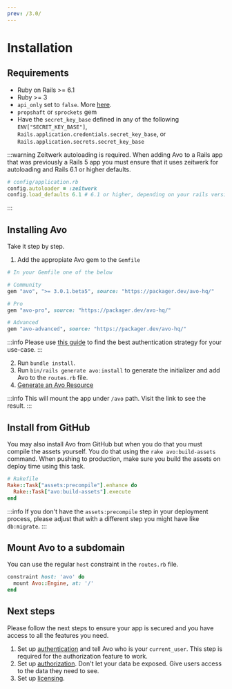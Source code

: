 ```yaml
---
prev: /3.0/
---
```


# Installation


## Requirements

- Ruby on Rails >= 6.1
- Ruby >= 3
- `api_only` set to `false`. More [here](./recipes/api-only-app).
- `propshaft` or `sprockets` gem
- Have the `secret_key_base` defined in  any of the following `ENV["SECRET_KEY_BASE"]`, `Rails.application.credentials.secret_key_base`, or `Rails.application.secrets.secret_key_base`

:::warning Zeitwerk autoloading is required.
When adding Avo to a Rails app that was previously a Rails 5 app you must ensure that it uses zeitwerk for autoloading and Rails 6.1 or higher defaults.

```ruby
# config/application.rb
config.autoloader = :zeitwerk
config.load_defaults 6.1 # 6.1 or higher, depending on your rails version
```
:::

## Installing Avo
<!--
Use [this](https://railsbytes.com/public/templates/zyvsME) RailsBytes template for a one-liner install process.

`rails app:template LOCATION='https://avohq.io/app-template'`

**OR** -->

Take it step by step.

1. Add the appropiate Avo gem to the `Gemfile`

```ruby
# In your Gemfile one of the below

# Community
gem "avo", ">= 3.0.1.beta5", source: "https://packager.dev/avo-hq/"

# Pro
gem "avo-pro", source: "https://packager.dev/avo-hq/"

# Advanced
gem "avo-advanced", source: "https://packager.dev/avo-hq/"
```

:::info
Please use [this guide](./gemfile-environment-variables.html) to find the best authentication strategy for your use-case.
:::

2. Run `bundle install`.
3. Run `bin/rails generate avo:install` to generate the initializer and add Avo to the `routes.rb` file.
4. [Generate an Avo Resource](resources)

:::info
This will mount the app under `/avo` path. Visit the link to see the result.
:::

## Install from GitHub

You may also install Avo from GitHub but when you do that you must compile the assets yourself. You do that using the `rake avo:build-assets` command.
When pushing to production, make sure you build the assets on deploy time using this task.

```ruby
# Rakefile
Rake::Task["assets:precompile"].enhance do
  Rake::Task["avo:build-assets"].execute
end
```

:::info
If you don't have the `assets:precompile` step in your deployment process, please adjust that with a different step you might have like `db:migrate`.
:::

## Mount Avo to a subdomain

You can use the regular `host` constraint in the `routes.rb` file.

```ruby
constraint host: 'avo' do
  mount Avo::Engine, at: '/'
end
```

## Next steps

Please follow the next steps to ensure your app is secured and you have access to all the features you need.

1. Set up [authentication](authentication.html#customize-the-current-user-method) and tell Avo who is your `current_user`. This step is required for the authorization feature to work.
1. Set up [authorization](authorization). Don't let your data be exposed. Give users access to the data they need to see.
1. Set up [licensing](licensing).
